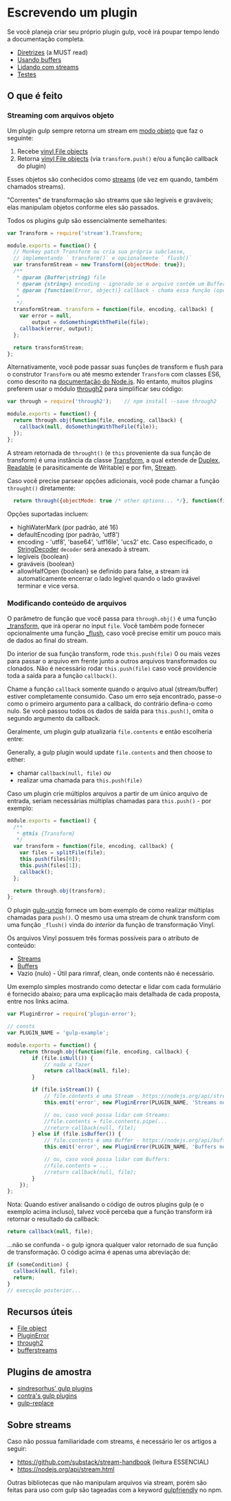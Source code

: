 # Escrevendo um plugin

Se você planeja criar seu próprio plugin gulp, você irá poupar tempo lendo a documentação completa.

* [Diretrizes](guidelines.md) (a MUST read)
* [Usando buffers](using-buffers.md)
* [Lidando com streams](dealing-with-streams.md)
* [Testes](testing.md)

## O que é feito

### Streaming com arquivos objeto

Um plugin gulp sempre retorna um stream em [modo objeto](https://nodejs.org/api/stream.html#stream_object_mode) que faz o seguinte:

1. Recebe [vinyl File objects](https://github.com/gulpjs/vinyl)
2. Retorna [vinyl File objects](https://github.com/gulpjs/vinyl) (via `transform.push()` e/ou a função callback do plugin)

Esses objetos são conhecidos como [streams](https://nodejs.org/api/stream.html#stream_class_stream_transform_1)
(de vez em quando, também chamados streams).

"Correntes" de transformação são streams que são legíveis e graváveis; elas manipulam objetos conforme eles são passados.

Todos os plugins gulp são essencialmente semelhantes:
```js
var Transform = require('stream').Transform;

module.exports = function() {
  // Monkey patch Transform ou cria sua própria subclasse,
  // implementando ` transform()` e opcionalmente ` flush()`
  var transformStream = new Transform({objectMode: true});
  /**
   * @param {Buffer|string} file
   * @param {string=} encoding - ignorado se o arquivo contém um Buffer
   * @param {function(Error, object)} callback - chama essa função (opcionalmente usando * um argumento de erro e dados) quando o processamento da fatia fornecida for encerrado.
   * 
   */
  transformStream._transform = function(file, encoding, callback) {
    var error = null,
        output = doSomethingWithTheFile(file);
    callback(error, output);
  };

  return transformStream;
};
```

Alternativamente, você pode passar suas funções de transform e flush para o construtor `Transform` ou até mesmo extender `Transform` com classes ES6, como descrito na [documentação do Node.js](https://nodejs.org/docs/latest/api/stream.html#stream_implementing_a_transform_stream). No entanto, muitos plugins preferem usar o módulo [through2](https://github.com/rvagg/through2/) para simplificar seu código:

```js
var through = require('through2');    // npm install --save through2

module.exports = function() {
  return through.obj(function(file, encoding, callback) {
    callback(null, doSomethingWithTheFile(file));
  });
};
```

A stream retornada de `throught()` (e `this` proveniente da sua função de transform) é uma instância da classe [Transform](https://github.com/iojs/readable-stream/blob/master/lib/_stream_transform.js), a qual extende de [Duplex](https://github.com/iojs/readable-stream/blob/master/lib/_stream_duplex.js),
[Readable](https://github.com/iojs/readable-stream/blob/master/lib/_stream_readable.js)
(e parasiticamente de Writable) e por fim, [Stream](https://nodejs.org/api/stream.html).

Caso você precise parsear opções adicionais, você pode chamar a função `throught()` diretamente:

```js
  return through({objectMode: true /* other options... */}, function(file, encoding, callback) { ...
```

Opções suportadas incluem:

* highWaterMark (por padrão, até 16)
* defaultEncoding (por padrão, 'utf8')
* encoding - 'utf8', 'base64', 'utf16le', 'ucs2' etc.
    Caso especificado, o [StringDecoder](https://github.com/rvagg/string_decoder/blob/master/index.js) `decoder` será anexado à stream.
* legíveis {boolean}
* graváveis {boolean}
* allowHalfOpen {boolean} se definido para false, a stream irá automaticamente encerrar o lado legível quando o lado gravável terminar e vice versa.

### Modificando conteúdo de arquivos

O parâmetro de função que você passa para `through.obj()` é uma função [_transform](https://nodejs.org/api/stream.html#stream_transform_transform_chunk_encoding_callback), que irá operar no input `file`. Você também pode fornecer opcionalmente uma função [_flush](https://nodejs.org/api/stream.html#stream_transform_flush_callback), caso você precise emitir um pouco mais de dados ao final do stream.

Do interior de sua função transform, rode `this.push(file)` 0 ou mais vezes para passar o arquivo em frente junto a outros arquivos transformados ou clonados. Não é necessário rodar `this.push(file)` caso você providencie toda a saída para a função `callback()`.

Chame a função `callback` somente quando o arquivo atual (stream/buffer) estiver completamente consumido. Caso um erro seja encontrado, passe-o como o primeiro argumento para a callback, do contrário defina-o como nulo.
Se você passou todos os dados de saída para `this.push()`, omita o segundo argumento da callback.

Geralmente, um plugin gulp atualizaria `file.contents` e então escolheria entre:

Generally, a gulp plugin would update `file.contents` and then choose to either:

 - chamar `callback(null, file)`
 _ou_
 - realizar uma chamada para `this.push(file)`

Caso um plugin crie múltiplos arquivos a partir de um único arquivo de entrada, seriam necessárias múltiplas chamadas para `this.push()` - por exemplo:

```js
module.exports = function() {
  /**
   * @this {Transform}
   */
  var transform = function(file, encoding, callback) {
    var files = splitFile(file);
    this.push(files[0]);
    this.push(files[1]);
    callback();
  };

  return through.obj(transform);
};
```

O plugin [gulp-unzip](https://github.com/suisho/gulp-unzip/blob/master/index.js) fornece um bom exemplo de como realizar múltiplas chamadas para `push()`. O mesmo usa uma stream de chunk transform com uma função `_flush()` vinda do _interior_ da função de transformação Vinyl.

Os arquivos Vinyl possuem três formas possíveis para o atributo de conteúdo:

- [Streams](dealing-with-streams.md)
- [Buffers](using-buffers.md)
- Vazio (nulo) - Útil para rimraf, clean, onde contents não é necessário.

Um exemplo simples mostrando como detectar e lidar com cada formulário é fornecido abaixo; para uma explicação mais detalhada de cada proposta, entre nos links acima.

```js
var PluginError = require('plugin-error');

// consts
var PLUGIN_NAME = 'gulp-example';

module.exports = function() {
    return through.obj(function(file, encoding, callback) {
        if (file.isNull()) {
            // nada a fazer
            return callback(null, file);
        }

        if (file.isStream()) {
            // file.contents é uma Stream - https://nodejs.org/api/stream.html
            this.emit('error', new PluginError(PLUGIN_NAME, 'Streams not supported!'));

            // ou, caso você possa lidar com Streams:
            //file.contents = file.contents.pipe(...
            //return callback(null, file);
        } else if (file.isBuffer()) {
            // file.contents é uma Buffer - https://nodejs.org/api/buffer.html
            this.emit('error', new PluginError(PLUGIN_NAME, 'Buffers not supported!'));

            // ou, caso você possa lidar com Buffers:
            //file.contents = ...
            //return callback(null, file);
        }
    });
};
```

Nota: Quando estiver analisando o código de outros plugins gulp (e o exemplo acima incluso), talvez você perceba que
a função transform irá retornar o resultado da callback:

```js
return callback(null, file);
```

...não se confunda - o gulp ignora qualquer valor retornado de sua função de transformação. O código acima é apenas uma abreviação de:

```js
if (someCondition) {
  callback(null, file);
  return;
}
// execução posterior...
```


## Recursos úteis

* [File object](https://github.com/gulpjs/vinyl)
* [PluginError](https://github.com/gulpjs/plugin-error)
* [through2](https://www.npmjs.com/package/through2)
* [bufferstreams](https://www.npmjs.com/package/bufferstreams)


## Plugins de amostra

* [sindresorhus' gulp plugins](https://github.com/search?q=%40sindresorhus+gulp-)
* [contra's gulp plugins](https://github.com/search?q=%40contra+gulp-)
* [gulp-replace](https://github.com/lazd/gulp-replace)


## Sobre streams

Caso não possua familiaridade com streams, é necessário ler os artigos a seguir:

* https://github.com/substack/stream-handbook (leitura ESSENCIAL)
* https://nodejs.org/api/stream.html

Outras bibliotecas que não manipulam arquivos via stream, porém são feitas para uso com gulp são tageadas com a keyword [gulpfriendly](https://npmjs.org/browse/keyword/gulpfriendly) no npm.
